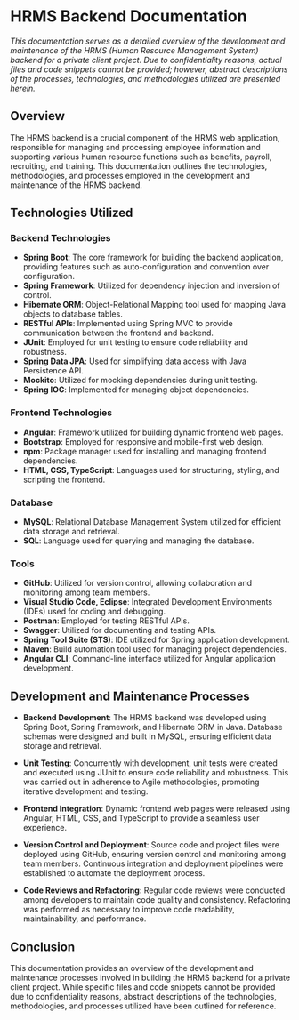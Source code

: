 # HRMS Backend Documentation

*This documentation serves as a detailed overview of the development and maintenance of the HRMS (Human Resource Management System) backend for a private client project. Due to confidentiality reasons, actual files and code snippets cannot be provided; however, abstract descriptions of the processes, technologies, and methodologies utilized are presented herein.*

## Overview

The HRMS backend is a crucial component of the HRMS web application, responsible for managing and processing employee information and supporting various human resource functions such as benefits, payroll, recruiting, and training. This documentation outlines the technologies, methodologies, and processes employed in the development and maintenance of the HRMS backend.

## Technologies Utilized

### Backend Technologies

- **Spring Boot**: The core framework for building the backend application, providing features such as auto-configuration and convention over configuration.
- **Spring Framework**: Utilized for dependency injection and inversion of control.
- **Hibernate ORM**: Object-Relational Mapping tool used for mapping Java objects to database tables.
- **RESTful APIs**: Implemented using Spring MVC to provide communication between the frontend and backend.
- **JUnit**: Employed for unit testing to ensure code reliability and robustness.
- **Spring Data JPA**: Used for simplifying data access with Java Persistence API.
- **Mockito**: Utilized for mocking dependencies during unit testing.
- **Spring IOC**: Implemented for managing object dependencies.

### Frontend Technologies

- **Angular**: Framework utilized for building dynamic frontend web pages.
- **Bootstrap**: Employed for responsive and mobile-first web design.
- **npm**: Package manager used for installing and managing frontend dependencies.
- **HTML, CSS, TypeScript**: Languages used for structuring, styling, and scripting the frontend.

### Database

- **MySQL**: Relational Database Management System utilized for efficient data storage and retrieval.
- **SQL**: Language used for querying and managing the database.

### Tools

- **GitHub**: Utilized for version control, allowing collaboration and monitoring among team members.
- **Visual Studio Code, Eclipse**: Integrated Development Environments (IDEs) used for coding and debugging.
- **Postman**: Employed for testing RESTful APIs.
- **Swagger**: Utilized for documenting and testing APIs.
- **Spring Tool Suite (STS)**: IDE utilized for Spring application development.
- **Maven**: Build automation tool used for managing project dependencies.
- **Angular CLI**: Command-line interface utilized for Angular application development.

## Development and Maintenance Processes

- **Backend Development**: The HRMS backend was developed using Spring Boot, Spring Framework, and Hibernate ORM in Java. Database schemas were designed and built in MySQL, ensuring efficient data storage and retrieval.
  
- **Unit Testing**: Concurrently with development, unit tests were created and executed using JUnit to ensure code reliability and robustness. This was carried out in adherence to Agile methodologies, promoting iterative development and testing.

- **Frontend Integration**: Dynamic frontend web pages were released using Angular, HTML, CSS, and TypeScript to provide a seamless user experience.

- **Version Control and Deployment**: Source code and project files were deployed using GitHub, ensuring version control and monitoring among team members. Continuous integration and deployment pipelines were established to automate the deployment process.

- **Code Reviews and Refactoring**: Regular code reviews were conducted among developers to maintain code quality and consistency. Refactoring was performed as necessary to improve code readability, maintainability, and performance.

## Conclusion

This documentation provides an overview of the development and maintenance processes involved in building the HRMS backend for a private client project. While specific files and code snippets cannot be provided due to confidentiality reasons, abstract descriptions of the technologies, methodologies, and processes utilized have been outlined for reference.